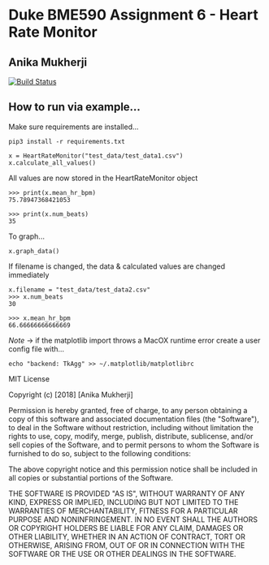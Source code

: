 # Duke BME590 Assignment 6 - Heart Rate Monitor

## Anika Mukherji

[![Build Status](https://travis-ci.org/anikamukherji/bme590hrm.svg?branch=master)](https://travis-ci.org/anikamukherji/bme590hrm)

## How to run via example...
Make sure requirements are installed...
```
pip3 install -r requirements.txt
```
```
x = HeartRateMonitor("test_data/test_data1.csv")
x.calculate_all_values()
```
All values are now stored in the HeartRateMonitor object
```
>>> print(x.mean_hr_bpm)
75.78947368421053

>>> print(x.num_beats)
35
```
To graph...
```
x.graph_data()
```
If filename is changed, the data & calculated values are changed immediately
```
x.filename = "test_data/test_data2.csv"
>>> x.num_beats
30

>>> x.mean_hr_bpm
66.66666666666669
```

*Note* -> if the matplotlib import throws a MacOX runtime error create
a user config file with...
```
echo "backend: TkAgg" >> ~/.matplotlib/matplotlibrc
```


MIT License

Copyright (c) [2018] [Anika Mukherji]

Permission is hereby granted, free of charge, to any person obtaining a copy
of this software and associated documentation files (the "Software"), to deal
in the Software without restriction, including without limitation the rights
to use, copy, modify, merge, publish, distribute, sublicense, and/or sell
copies of the Software, and to permit persons to whom the Software is
furnished to do so, subject to the following conditions:

The above copyright notice and this permission notice shall be included in all
copies or substantial portions of the Software.

THE SOFTWARE IS PROVIDED "AS IS", WITHOUT WARRANTY OF ANY KIND, EXPRESS OR
IMPLIED, INCLUDING BUT NOT LIMITED TO THE WARRANTIES OF MERCHANTABILITY,
FITNESS FOR A PARTICULAR PURPOSE AND NONINFRINGEMENT. IN NO EVENT SHALL THE
AUTHORS OR COPYRIGHT HOLDERS BE LIABLE FOR ANY CLAIM, DAMAGES OR OTHER
LIABILITY, WHETHER IN AN ACTION OF CONTRACT, TORT OR OTHERWISE, ARISING FROM,
OUT OF OR IN CONNECTION WITH THE SOFTWARE OR THE USE OR OTHER DEALINGS IN THE
SOFTWARE.
